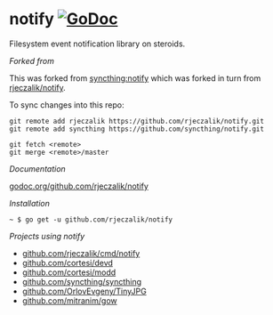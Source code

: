 notify [![GoDoc](https://godoc.org/github.com/rjeczalik/notify?status.svg)](https://godoc.org/github.com/rjeczalik/notify)
======

Filesystem event notification library on steroids.

*Forked from*

This was forked from [syncthing:notify](https://github.com/syncthing:notify) which was forked in turn from [rjeczalik/notify](https://github.com/rjeczalik/notify).

To sync changes into this repo:

```shell
git remote add rjeczalik https://github.com/rjeczalik/notify.git
git remote add syncthing https://github.com/syncthing/notify.git

git fetch <remote>
git merge <remote>/master
```

*Documentation*

[godoc.org/github.com/rjeczalik/notify](https://godoc.org/github.com/rjeczalik/notify)

*Installation*

```
~ $ go get -u github.com/rjeczalik/notify
```

*Projects using notify*

- [github.com/rjeczalik/cmd/notify](https://godoc.org/github.com/rjeczalik/cmd/notify)
- [github.com/cortesi/devd](https://github.com/cortesi/devd)
- [github.com/cortesi/modd](https://github.com/cortesi/modd)
- [github.com/syncthing/syncthing](https://github.com/syncthing/syncthing)
- [github.com/OrlovEvgeny/TinyJPG](https://github.com/OrlovEvgeny/TinyJPG)
- [github.com/mitranim/gow](https://github.com/mitranim/gow)

